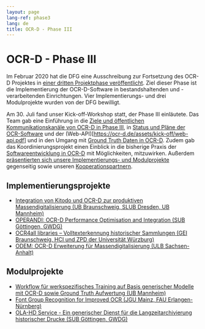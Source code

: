 ```yaml
---
layout: page
lang-ref: phase3
lang: de
title: OCR-D - Phase III
---
```


# OCR-D - Phase III

Im Februar 2020 hat die DFG eine Ausschreibung zur Fortsetzung des OCR-D Projektes in [einer dritten Projektphase veröffentlicht](https://ocr-d.de/de/2020/02/25/dfg-ausschreibung.html). 
Ziel dieser Phase ist die Implementierung der OCR-D-Software in bestandshaltenden und 
-verarbeitenden Einrichtungen. Vier Implementierungs- und drei Modulprojekte wurden von der 
DFG bewilligt. 

Am 30. Juli fand unser Kick-off-Workshop statt, der Phase III einläutete.
Das Team gab eine Einführung in die [Ziele und öffentlichen Kommunikationskanäle von OCR-D in Phase III](https://ocr-d.de/assets/kick-off/phase3.pdf), in [Status und Pläne der OCR-Software](https://ocr-d.de/assets/kick-off/spec_core_ocrd_all.pdf) und der (Web-API)[https://ocr-d.de/assets/kick-off/web-api.pdf] und in den Umgang mit [Ground Truth Daten in OCR-D](https://ocr-d.de/assets/kick-off/gt.pdf). Zudem gab das Koordinierungsprojekt einen Einblick in die bisherige Praxis der [Softwareentwicklung in OCR-D](https://ocr-d.de/assets/kick-off/software-development.pdf) mit Möglichkeiten, mitzuwirken.
Außerdem [präsentierten sich unsere Implementierungs- und Modulprojekte](https://ocr-d.de/assets/kick-off/lightning-talks.pdf) gegenseitig sowie unseren [Kooperationspartnern](https://ocr-d.de/de/contact.html#kooperationspartner).

## Implementierungsprojekte
* [Integration von Kitodo und OCR-D zur produktiven Massendigitalisierung (UB Braunschweig, SLUB Dresden, UB Mannheim)](https://www.bib.uni-mannheim.de/ihre-ub/projekte-der-ub/ocr-d-kitodo/)
* [OPERANDI: OCR-D Performance Optimisation and Integration (SUB Göttingen, GWDG)](https://gepris.dfg.de/gepris/projekt/460609319?language=de)
* [OCR4all libraries – Volltexterkennung historischer Sammlungen (GEI Braunschweig, HCI und ZPD der Universität Würzburg)](https://gepris.dfg.de/gepris/projekt/460665940?language=de)
* [ODEM: OCR-D Erweiterung für Massendigitalisierung (ULB Sachsen-Anhalt)](https://gepris.dfg.de/gepris/projekt/460554747?language=de)


## Modulprojekte
* [Workflow für werkspezifisches Training auf Basis generischer Modelle mit OCR-D sowie Ground Truth Aufwertung (UB Mannheim)](https://www.bib.uni-mannheim.de/ihre-ub/projekte-der-ub/ocr-d-modelltraining/)
* [Font Group Recognition for Improved OCR (JGU Mainz, FAU Erlangen-Nürnberg)](https://lme.tf.fau.de/news/dfg-funds-font-group-recognition-for-improved-ocr/)
* [OLA-HD Service - Ein generischer Dienst für die Langzeitarchivierung historischer Drucke (SUB Göttingen, GWDG)](https://gepris.dfg.de/gepris/projekt/460652320?language=de)


